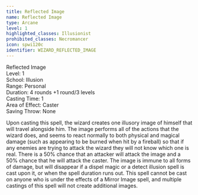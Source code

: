```yaml
---
title: Reflected Image
name: Reflected Image
type: Arcane
level: 1
highlighted_classes: Illusionist
prohibited_classes: Necromancer
icon: spwi120c
identifier: WIZARD_REFLECTED_IMAGE
---
```

Reflected Image  
Level: 1  
School: Illusion  
Range: Personal  
Duration: 4 rounds +1 round/3 levels  
Casting Time: 1  
Area of Effect: Caster  
Saving Throw: None  
  
Upon casting this spell, the wizard creates one illusory image of himself that will travel alongside him. The image performs all of the actions that the wizard does, and seems to react normally to both physical and magical damage (such as appearing to be burned when hit by a fireball) so that if any enemies are trying to attack the wizard they will not know which one is real. There is a 50% chance that an attacker will attack the image and a 50% chance that he will attack the caster. The image is immune to all forms of damage, but will disappear if a dispel magic or a detect illusion spell is cast upon it, or when the spell duration runs out. This spell cannot be cast on anyone who is under the effects of a Mirror Image spell, and multiple castings of this spell will not create additional images.  
